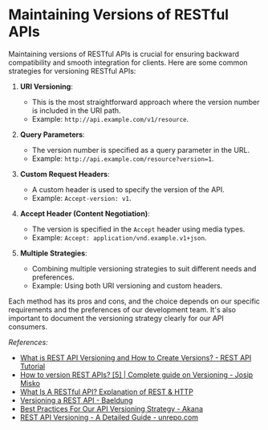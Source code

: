 # Maintaining Versions of RESTful APIs

Maintaining versions of RESTful APIs is crucial for ensuring backward compatibility and smooth integration for clients. Here are some common strategies for versioning RESTful APIs:

1. **URI Versioning**:
   - This is the most straightforward approach where the version number is included in the URI path.
   - Example: `http://api.example.com/v1/resource`.

2. **Query Parameters**:
   - The version number is specified as a query parameter in the URL.
   - Example: `http://api.example.com/resource?version=1`.

3. **Custom Request Headers**:
   - A custom header is used to specify the version of the API.
   - Example: `Accept-version: v1`.

4. **Accept Header (Content Negotiation)**:
   - The version is specified in the `Accept` header using media types.
   - Example: `Accept: application/vnd.example.v1+json`.

5. **Multiple Strategies**:
   - Combining multiple versioning strategies to suit different needs and preferences.
   - Example: Using both URI versioning and custom headers.

Each method has its pros and cons, and the choice depends on our specific requirements and the preferences of our development team. It's also important to document the versioning strategy clearly for our API consumers.

<em>References:</em>
* [What is REST API Versioning and How to Create Versions? - REST API Tutorial](https://restfulapi.net/versioning/)
* [How to version REST APIs? [5] | Complete guide on Versioning - Josip Misko](https://josipmisko.com/posts/rest-api-versioning)
* [What Is A RESTful API? Explanation of REST & HTTP](https://www.youtube.com/watch?v=Q-BpqyOT3a8)
* [Versioning a REST API - Baeldung](https://www.baeldung.com/rest-versioning)
* [Best Practices For Our API Versioning Strategy - Akana](https://www.akana.com/blog/api-versioning)
* [REST API Versioning - A Detailed Guide - unrepo.com](https://www.unrepo.com/web-serv/rest-api-versioning-a-detailed-guide)